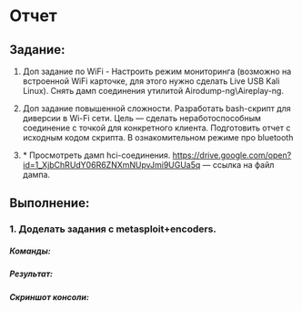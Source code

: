# Отчет

## Задание:

1. Доп задание по WiFi - Настроить режим мониторинга (возможно на встроенной WiFi карточке, для этого нужно сделать Live USB Kali Linux). Снять дамп соединения утилитой Airodump-ng\Aireplay-ng.
2. Доп задание повышенной сложности. Разработать bash-скрипт для диверсии в Wi-Fi сети. Цель — сделать неработоспособным соединение с точкой для конкретного клиента. Подготовить отчет с исходным кодом скрипта.
В ознакомительном режиме про bluetooth

3. \* Просмотреть дамп hci-соединения.
<https://drive.google.com/open?id=1_XjbChRUdY06R6ZNXmNUpvJmi9UGUa5q> — ссылка на файл дампа.

## Выполнение:

### 1. Доделать задания с metasploit+encoders.

##### Команды:


##### Результат:

##### Скриншот консоли:
